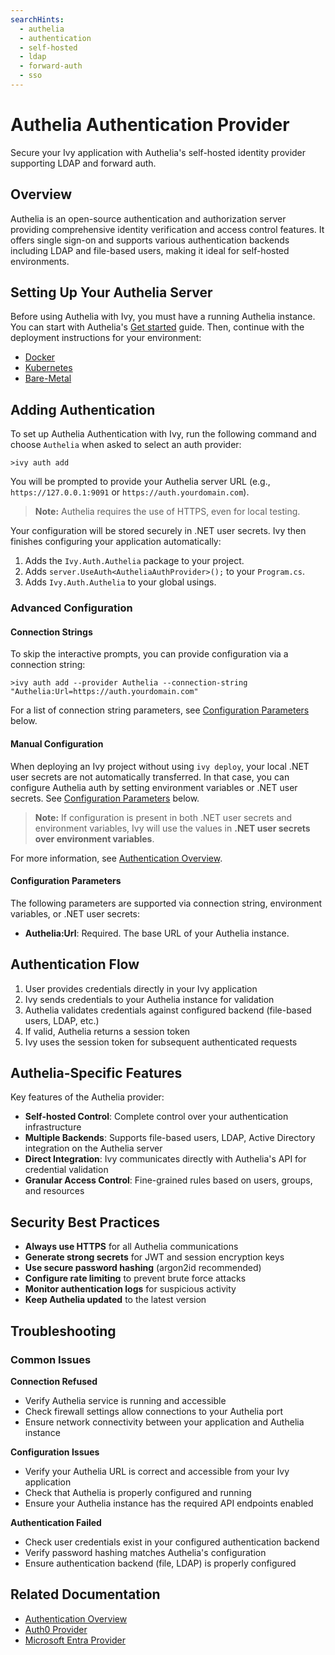 ```yaml
---
searchHints:
  - authelia
  - authentication
  - self-hosted
  - ldap
  - forward-auth
  - sso
---
```


# Authelia Authentication Provider

<Ingress>
Secure your Ivy application with Authelia's self-hosted identity provider supporting LDAP and forward auth.
</Ingress>

## Overview

Authelia is an open-source authentication and authorization server providing comprehensive identity verification and access control features. It offers single sign-on and supports various authentication backends including LDAP and file-based users, making it ideal for self-hosted environments.

## Setting Up Your Authelia Server

Before using Authelia with Ivy, you must have a running Authelia instance. You can start with Authelia's [Get started](https://www.authelia.com/integration/prologue/get-started/) guide. Then, continue with the deployment instructions for your environment:

- [Docker](https://www.authelia.com/integration/deployment/docker/)
- [Kubernetes](https://www.authelia.com/integration/kubernetes/introduction/)
- [Bare-Metal](https://www.authelia.com/integration/deployment/bare-metal/)

## Adding Authentication

To set up Authelia Authentication with Ivy, run the following command and choose `Authelia` when asked to select an auth provider:

```terminal
>ivy auth add
```

You will be prompted to provide your Authelia server URL (e.g., `https://127.0.0.1:9091` or `https://auth.yourdomain.com`).

> **Note:** Authelia requires the use of HTTPS, even for local testing.

Your configuration will be stored securely in .NET user secrets. Ivy then finishes configuring your application automatically:

1. Adds the `Ivy.Auth.Authelia` package to your project.
2. Adds `server.UseAuth<AutheliaAuthProvider>();` to your `Program.cs`.
3. Adds `Ivy.Auth.Authelia` to your global usings.

### Advanced Configuration

#### Connection Strings

To skip the interactive prompts, you can provide configuration via a connection string:

```terminal
>ivy auth add --provider Authelia --connection-string "Authelia:Url=https://auth.yourdomain.com"
```

For a list of connection string parameters, see [Configuration Parameters](#configuration-parameters) below.

#### Manual Configuration

When deploying an Ivy project without using `ivy deploy`, your local .NET user secrets are not automatically transferred. In that case, you can configure Authelia auth by setting environment variables or .NET user secrets. See [Configuration Parameters](#configuration-parameters) below.

> **Note:** If configuration is present in both .NET user secrets and environment variables, Ivy will use the values in **.NET user secrets over environment variables**.

For more information, see [Authentication Overview](Overview.md).

#### Configuration Parameters

The following parameters are supported via connection string, environment variables, or .NET user secrets:

- **Authelia:Url**: Required. The base URL of your Authelia instance.

## Authentication Flow

1. User provides credentials directly in your Ivy application
2. Ivy sends credentials to your Authelia instance for validation
3. Authelia validates credentials against configured backend (file-based users, LDAP, etc.)
4. If valid, Authelia returns a session token
5. Ivy uses the session token for subsequent authenticated requests

## Authelia-Specific Features

Key features of the Authelia provider:

- **Self-hosted Control**: Complete control over your authentication infrastructure
- **Multiple Backends**: Supports file-based users, LDAP, Active Directory integration on the Authelia server
- **Direct Integration**: Ivy communicates directly with Authelia's API for credential validation
- **Granular Access Control**: Fine-grained rules based on users, groups, and resources

## Security Best Practices

- **Always use HTTPS** for all Authelia communications
- **Generate strong secrets** for JWT and session encryption keys
- **Use secure password hashing** (argon2id recommended)
- **Configure rate limiting** to prevent brute force attacks
- **Monitor authentication logs** for suspicious activity
- **Keep Authelia updated** to the latest version

## Troubleshooting

### Common Issues

**Connection Refused**
- Verify Authelia service is running and accessible
- Check firewall settings allow connections to your Authelia port
- Ensure network connectivity between your application and Authelia instance

**Configuration Issues**
- Verify your Authelia URL is correct and accessible from your Ivy application
- Check that Authelia is properly configured and running
- Ensure your Authelia instance has the required API endpoints enabled

**Authentication Failed**
- Check user credentials exist in your configured authentication backend
- Verify password hashing matches Authelia's configuration
- Ensure authentication backend (file, LDAP) is properly configured

## Related Documentation

- [Authentication Overview](Overview.md)
- [Auth0 Provider](Auth0.md)
- [Microsoft Entra Provider](MicrosoftEntra.md)
